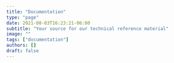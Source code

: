 ```yaml
---
title: "Documentation"
type: "page"
date: 2021-08-03T16:23:21-06:00
subtitle: "Your source for our technical reference material"
image: ""
tags: ["documentation"]
authors: []
draft: false
---
```

